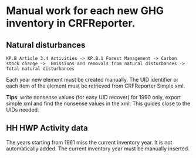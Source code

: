 # Manual work for each new GHG inventory in CRFReporter.


## Natural disturbances

`KP.B Article 3.4 Activities -> KP.B.1 Forest Management -> Carbon stock change -> 
Emissions and removals from natural disturbances -> Total natural disturbances`

Each year new element must be created manually. 
The UID identifier or each item of the element must be retrieved from CRFReporter Simple xml.

**Tips**: write nonsense values (for easy UID recover) for 1990 only, export simple xml and find the nonsense
values in the xml. This guides close to the UIDs needed.

## HH HWP Activity data

The years starting from 1961 miss the current inventory year. It is not automatically added.
The current inventory year must be manually inserted. 
